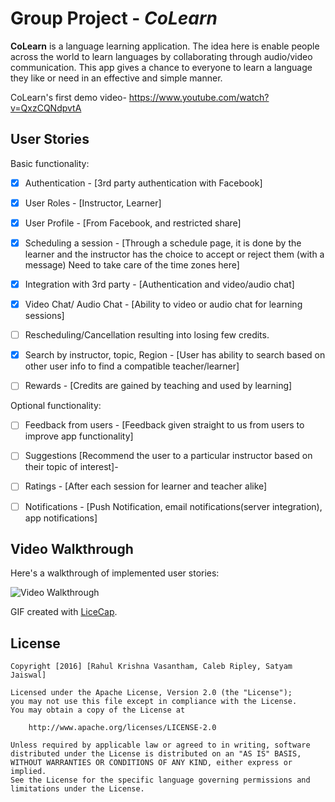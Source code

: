 # Group Project - *CoLearn*

**CoLearn** is a language learning application. The idea here is enable people across the world to learn languages by collaborating through audio/video communication. This app gives a chance to everyone to learn a language they like or need in an effective and simple manner.

CoLearn's first demo video- https://www.youtube.com/watch?v=QxzCQNdpvtA


## User Stories

Basic functionality:

- [X] Authentication - [3rd party authentication with Facebook]
- [X] User Roles - [Instructor, Learner]
- [X] User Profile - [From Facebook, and restricted share]
- [X] Scheduling a session - [Through a schedule page, it is done by the learner and the instructor has the choice to accept or reject them (with a message) Need to take care of the time zones here]
- [X] Integration with 3rd party - [Authentication and video/audio chat]
- [X] Video Chat/ Audio Chat - [Ability to video or audio chat for learning sessions]
- [ ] Rescheduling/Cancellation resulting into losing few credits.
- [X] Search by instructor, topic, Region - [User has ability to search based on other user info to find a compatible teacher/learner]
- [ ] Rewards - [Credits are gained by teaching and used by learning]


Optional functionality:

- [ ] Feedback from users - [Feedback given straight to us from users to improve app functionality]
- [ ] Suggestions [Recommend the user to a particular instructor based on their topic of interest]- 
- [ ] Ratings - [After each session for learner and teacher alike]
- [ ] Notifications - [Push Notification, email notifications(server integration), app notifications]


## Video Walkthrough 

Here's a walkthrough of implemented user stories:

<img src='http://i.imgur.com/mV2irzj.gif' title='CoLearn' width='' alt='Video Walkthrough' />

GIF created with [LiceCap](http://www.cockos.com/licecap/).


## License

    Copyright [2016] [Rahul Krishna Vasantham, Caleb Ripley, Satyam Jaiswal]

    Licensed under the Apache License, Version 2.0 (the "License");
    you may not use this file except in compliance with the License.
    You may obtain a copy of the License at

        http://www.apache.org/licenses/LICENSE-2.0

    Unless required by applicable law or agreed to in writing, software
    distributed under the License is distributed on an "AS IS" BASIS,
    WITHOUT WARRANTIES OR CONDITIONS OF ANY KIND, either express or implied.
    See the License for the specific language governing permissions and
    limitations under the License.
